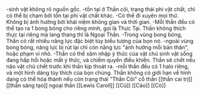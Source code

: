-sinh vật không rõ nguồn gốc. 
-tồn tại ở Thần cõi, trạng thái phi vật chất, chỉ có thể bị chạm bởi tồn tại phi vật chất khác. 
-Có thể đi xuyên mọi thứ. Không bị ảnh hưởng bởi khái niệm không gian và thời gian. 
-Mỗi thần đều có thể tạo ra 1 bong bóng cho riêng mình, gọi là Thực Tại. Thần không thích thực tại riêng mà lang thang thì là Ngoại Thần. 
-Trong vùng bong bóng, Thần có rất nhiều năng lực đặc biệt tùy biểu tượng của bọn nó. 
-ngoài vùng bong bóng, năng lực bị rút lại chỉ còn năng lực "ảnh hưởng mỗi bản thân", hoặc phạm vi nhỏ. 
-Thần có thể xâm nhập ý thức của vật chủ sinh vật sống đang hấp hối hoặc mất ý thức, và chiếm quyền điều khiển. Thần sẽ chết nếu não vật chủ chết trước khi thần kịp thoát ra. 
-mỗi thần đều có 1 halo riêng, và một hình dáng tùy thích của bọn chúng. Thần không có giới hạn về hình dạng có thể hóa thành nếu còn trạng thái "Thần Cõi"
cổ thần
	[[thần cai trị]]
	[[thần sáng tạo]]
ngoại thần
	[[Lewis Caroll]]
	[[Cú]]
	[[Cáo]]
	[[Cò]]
